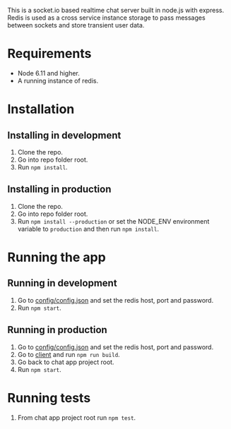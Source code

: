 This is a socket.io based realtime chat server built in node.js with express.
Redis is used as a cross service instance storage to pass messages between sockets and store transient user data.

# Requirements

- Node 6.11 and higher.
- A running instance of redis.

# Installation
## Installing in development
1. Clone the repo.
2. Go into repo folder root.
3. Run ```npm install```.

## Installing in production
1. Clone the repo.
2. Go into repo folder root.
3. Run ```npm install --production``` or set the NODE_ENV environment variable to ```production```
and then run ```npm install```.

# Running the app
## Running in development
1. Go to [config/config.json](config/config.json) and set the redis host, port and password.
2. Run ```npm start```.

## Running in production
1. Go to [config/config.json](config/config.json) and set the redis host, port and password.
2. Go to [client](client) and run ```npm run build```.
3. Go back to chat app project root.
2. Run ```npm start```.

# Running tests
1. From chat app project root run ```npm test```.
